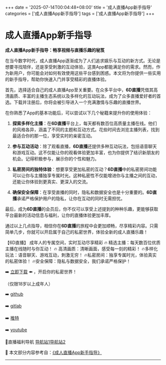 +++
date = '2025-07-14T00:04:48+08:00'
title = '成人直播App新手指导'
categories = ['成人直播App新手指导']
tags = ['成人直播App新手指导']
+++

# 成人直播App新手指导

**成人直播App新手指导：畅享视频与直播乐趣的秘笈**

在当今数字时代，成人直播App逐渐成为了人们追求娱乐与互动的新方式。无论是想要寻找陪伴，还是享受刺激的互动体验，这类App都能满足你的需求。然而，作为新用户，你可能会对如何有效使用这些平台感到困惑。本文将为你提供一些实用的新手指导，帮助你快速入门并享受精彩的直播体验。

首先，选择适合自己的成人直播App至关重要。在众多平台中，**6D直播**凭借其高清画质、丰富的主播生态系统以及多样化的互动玩法，成为了众多直播爱好者的首选。下载并注册后，你将会被引导进入一个充满激情与乐趣的直播世界。

在你熟悉了App的基本功能后，可以尝试以下几个秘籍来提升你的使用体验：

1. **探索多样化主播**：在**6D直播**平台上，每天都有数百位高质量主播在线。他们的风格各异，涵盖了不同的主题和互动方式。花些时间去浏览主播列表，找到最适合你的那一位，享受实时的亲密互动。

2. **参与互动活动**：除了观看直播，**6D直播**还提供多种互动玩法，包括语音聊天和游戏互动。这不仅能让你的观看体验更加丰富，也为你提供了结识新朋友的机会。记得积极参与，展示你的个性和魅力。

3. **私密房间的独特体验**：想要享受更加私密的互动？**6D直播**中的私密房间功能可以让你与主播独享专属时光。这种私密性不仅能增进你与主播之间的互动，还能让你体验到更真实、更深入的交流。

4. **确保安全保障**：在享受直播的同时，隐私和数据安全也是十分重要的。**6D直播**承诺严格保护用户的隐私，让你在互动的同时无需担忧。

最后，成为**6D直播**的会员后，你不仅可以享受上述提到的种种乐趣，更能够获取平台最新的活动信息与福利，让你的直播体验更加丰厚。

通过以上几点指导，相信你在**6D直播**的旅程中会更加顺畅，尽享精彩内容。只需简单几步，你就可以开启属于自己的私密世界，体验全新的成人直播乐趣！

【6D直播】
成年人的专属空间，实时互动尽享精彩
🔥 精选主播：每天数百位优质主播在线随时与你互动！
🔥 高清画质：清晰画面，感受每一刻的精彩！
🔥多样化玩法：语音聊天、游戏互动，刺激无穷！
🔥私密房间：独享专属时光，体验真实的私密体验！
🔥安全保障：隐私与数据安全，我们承诺严格保护！

➡️ [立即下载](https://down123.s3.ap-east-1.amazonaws.com/down/down.html?channelCode=blog) ⬅️ ，开启你的私密世界！

（仅限18岁以上成年人）

➡️ [github](https://aldult-live.github.io/)

➡️ [gitlab](https://seo-09598d.gitlab.io/)

➡️ [推特](https://x.com/wegame33)

➡️ [youtube](https://www.youtube.com/@6Dlive)

🔞直播福利导航   [导航站1](https://webstack-86085a.gitlab.io/)[导航站2](https://onlygit123-2.github.io/)


📘 本文部分内容参考自：[《成人直播App新手指导》](https://github.com/huluwagit/huluwa)

---
